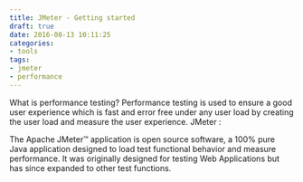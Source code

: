 ```yaml
---
title: JMeter - Getting started
draft: true
date: 2016-08-13 10:11:25
categories:
- tools
tags:
- jmeter
- performance
---
```

What is performance testing?
Performance testing is used to ensure a good user experience which is fast and error free under any user load by creating the user load and measure the user experience.
JMeter :

The Apache JMeter™ application is open source software, a 100% pure Java application designed to load test functional behavior and measure
 performance. It was originally designed for testing Web Applications but has since expanded to other test functions.
 

